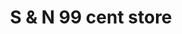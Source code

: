 ---
title: "S & N 99 cent store"
url: /south-richmond-hill/s-und-n-99-cent-store/
shop: Kramladen
---